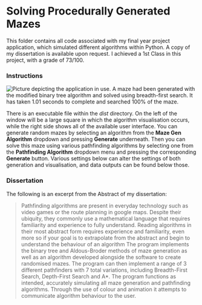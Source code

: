 # Solving Procedurally Generated Mazes

This folder contains all code associated with my final year project application, which simulated different algorithms within Python. A copy of my dissertation is available upon request. I achieved a 1st Class in this project, with a grade of 73/100.

### Instructions

![Picture depicting the application in use. A maze had been generated with the modified binary tree algorithm and solved using breadth-first search. It has taken 1.01 seconds to complete and searched 100% of the maze.](https://github.com/KeithTho/University/assets/102043623/aae1e5e0-604e-43a2-9733-552cc3ada9fa)

There is an executable file within the *dist*  directory. On the left of the window will be a large square in which the algorithm visualisation occurs, while the right side shows all of the available user interface. You can generate random mazes by selecting an algorithm from the **Maze Gen Algorithm** dropdown and pressing **Generate** underneath. Then you can solve this maze using various pathfinding algorithms by selecting one from the **Pathfinding Algorithm** dropdown menu and pressing the corresponding **Generate** button. Various settings below can alter the settings of both generation and visualisation, and data outputs can be found below those. 

### Dissertation

The following is an excerpt from the Abstract of my dissertation:

>Pathfinding algorithms are present in everyday technology such as video games or the route planning in google maps. Despite their ubiquity, they commonly use a mathematical language that requires familiarity and experience to fully understand. Reading algorithms in their most abstract form requires experience and familiarity, even more so if your goal is to extrapolate from the abstract and begin to understand the behaviour of an algorithm
>The program implements the binary tree and Aldous-Broder methods of maze generation as well as an algorithm developed alongside the software to create randomised mazes. The program can then implement a range of 3 different pathfinders with 7 total variations, including Breadth-First Search, Depth-First Search and A*.
>The program functions as intended, accurately simulating all maze generation and pathfinding algorithms. Through the use of colour and animation it attempts to communicate algorithm behaviour to the user.
